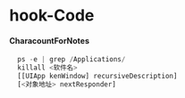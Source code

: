 # hook-Code
#### CharacountForNotes
```javascript
  ps -e | grep /Applications/
  killall <软件名>
  [[UIApp kenWindow] recursiveDescription]
  [<对象地址> nextResponder]
```

